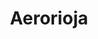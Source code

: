 ---
id: "aerorioja"
image: 
  src: "/src/images/aerorioja.png"
  alt: "aerorioja web"
title: "Aerorioja"
location: "Logroño, Spain"
year: "2017"
platform: "Wordpress"
show_title: {portfolio: true, card: false}
secondary_link: { text: "", href: ""}
tech: "Custom"
url: "https://aerorioja.com"
description: Aerorioja es un sitio web que explora un fantástico aeródromo en el norte de España (Logroño). Construido con cuidado utilizando WordPress, ha estado funcionando perfectamente desde su implementación. El sitio web también sirve como un portal para usuarios que desean iniciar sesión en su área personal. Las páginas fueron construidas utilizando código personalizado y elementos personalizados con HTML, JS y CSS. Los usuarios pueden aprender a través de cursos, consultar horarios y ponerse en contacto con el propietario para reservar lecciones y experiencias. La sección de galería muestra hermosas imágenes de diferentes aviones y paisajes.
---